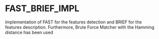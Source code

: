 # FAST_BRIEF_IMPL
Implementation of FAST for the features detection and BRIEF for the features description. Furthermore, Brute Force Matcher with the Hamming distance has been used
